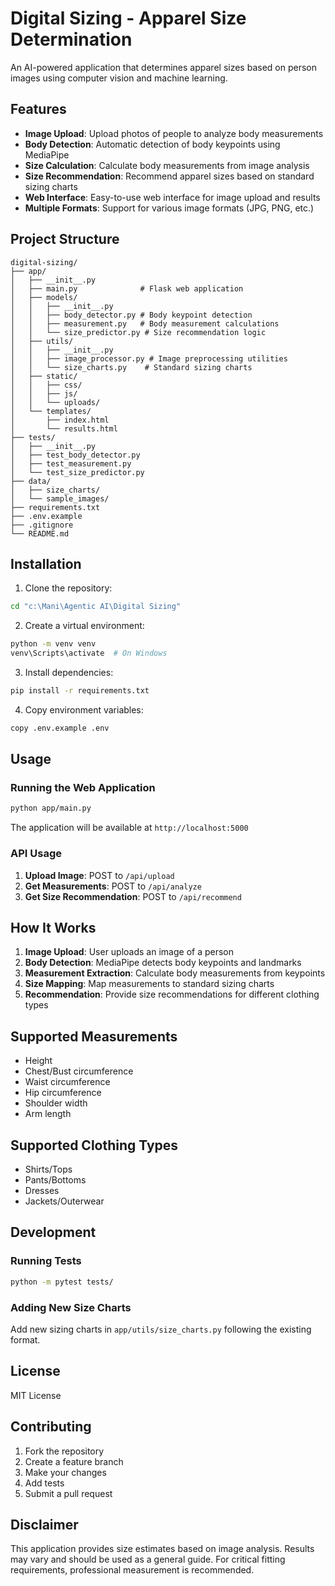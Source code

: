# Digital Sizing - Apparel Size Determination

An AI-powered application that determines apparel sizes based on person images using computer vision and machine learning.

## Features

- **Image Upload**: Upload photos of people to analyze body measurements
- **Body Detection**: Automatic detection of body keypoints using MediaPipe
- **Size Calculation**: Calculate body measurements from image analysis
- **Size Recommendation**: Recommend apparel sizes based on standard sizing charts
- **Web Interface**: Easy-to-use web interface for image upload and results
- **Multiple Formats**: Support for various image formats (JPG, PNG, etc.)

## Project Structure

```
digital-sizing/
├── app/
│   ├── __init__.py
│   ├── main.py              # Flask web application
│   ├── models/
│   │   ├── __init__.py
│   │   ├── body_detector.py # Body keypoint detection
│   │   ├── measurement.py   # Body measurement calculations
│   │   └── size_predictor.py # Size recommendation logic
│   ├── utils/
│   │   ├── __init__.py
│   │   ├── image_processor.py # Image preprocessing utilities
│   │   └── size_charts.py    # Standard sizing charts
│   ├── static/
│   │   ├── css/
│   │   ├── js/
│   │   └── uploads/
│   └── templates/
│       ├── index.html
│       └── results.html
├── tests/
│   ├── __init__.py
│   ├── test_body_detector.py
│   ├── test_measurement.py
│   └── test_size_predictor.py
├── data/
│   ├── size_charts/
│   └── sample_images/
├── requirements.txt
├── .env.example
├── .gitignore
└── README.md
```

## Installation

1. Clone the repository:
```bash
cd "c:\Mani\Agentic AI\Digital Sizing"
```

2. Create a virtual environment:
```bash
python -m venv venv
venv\Scripts\activate  # On Windows
```

3. Install dependencies:
```bash
pip install -r requirements.txt
```

4. Copy environment variables:
```bash
copy .env.example .env
```

## Usage

### Running the Web Application

```bash
python app/main.py
```

The application will be available at `http://localhost:5000`

### API Usage

1. **Upload Image**: POST to `/api/upload`
2. **Get Measurements**: POST to `/api/analyze`
3. **Get Size Recommendation**: POST to `/api/recommend`

## How It Works

1. **Image Upload**: User uploads an image of a person
2. **Body Detection**: MediaPipe detects body keypoints and landmarks
3. **Measurement Extraction**: Calculate body measurements from keypoints
4. **Size Mapping**: Map measurements to standard sizing charts
5. **Recommendation**: Provide size recommendations for different clothing types

## Supported Measurements

- Height
- Chest/Bust circumference
- Waist circumference
- Hip circumference
- Shoulder width
- Arm length

## Supported Clothing Types

- Shirts/Tops
- Pants/Bottoms
- Dresses
- Jackets/Outerwear

## Development

### Running Tests

```bash
python -m pytest tests/
```

### Adding New Size Charts

Add new sizing charts in `app/utils/size_charts.py` following the existing format.

## License

MIT License

## Contributing

1. Fork the repository
2. Create a feature branch
3. Make your changes
4. Add tests
5. Submit a pull request

## Disclaimer

This application provides size estimates based on image analysis. Results may vary and should be used as a general guide. For critical fitting requirements, professional measurement is recommended.
